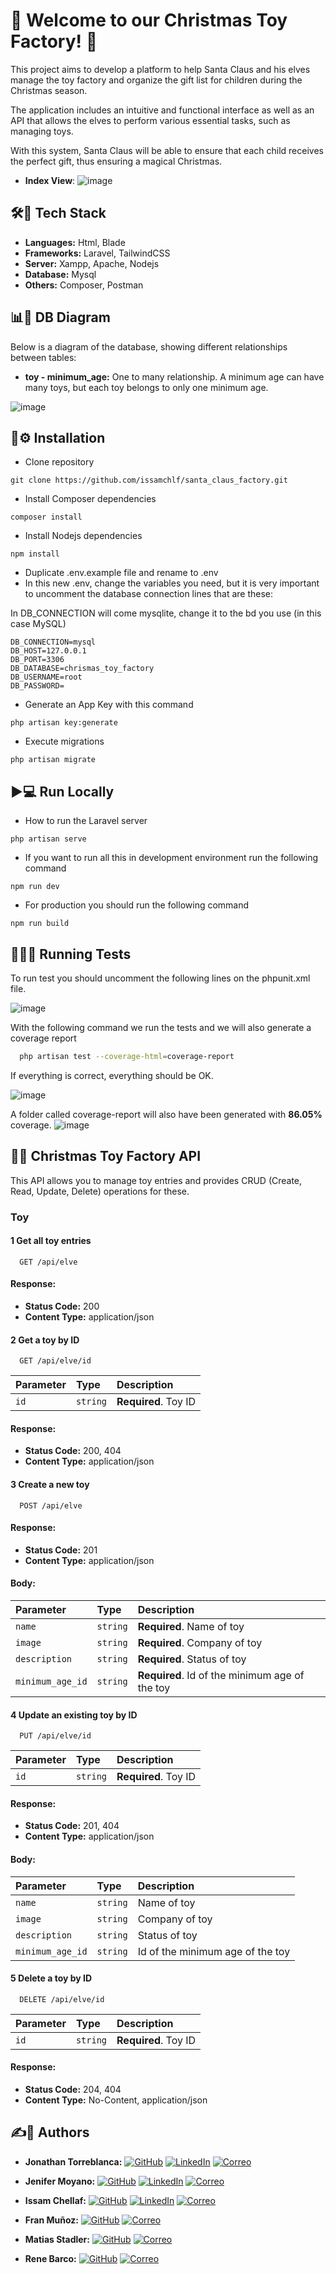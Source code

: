 # 🎅 Welcome to our Christmas Toy Factory! 🎄

This project aims to develop a platform to help Santa Claus and his elves manage the toy factory and organize the gift list for children during the Christmas season.

The application includes an intuitive and functional interface as well as an API that allows the elves to perform various essential tasks, such as managing toys.

With this system, Santa Claus will be able to ensure that each child receives the perfect gift, thus ensuring a magical Christmas.
- **Index View**:
![image](https://github.com/user-attachments/assets/452a0d8f-9418-49a8-9c72-1269b1f80a59)



## 🛠️🚀 Tech Stack
- **Languages:** Html, Blade
- **Frameworks:** Laravel, TailwindCSS
- **Server:** Xampp, Apache, Nodejs
- **Database:** Mysql
- **Others:** Composer, Postman

## 📊📁 DB Diagram
Below is a diagram of the database, showing different relationships between tables:

- **toy - minimum_age:** One to many relationship. A minimum age can have many toys, but each toy belongs to only one minimum age.


![image](https://github.com/user-attachments/assets/8efe1800-92bb-4b35-965e-fb417d2e14c0)


## 🔧⚙️ Installation
- Clone repository
```
git clone https://github.com/issamchlf/santa_claus_factory.git
```

- Install Composer dependencies

```
composer install
```
- Install Nodejs dependencies

```
npm install
```
- Duplicate .env.example file and rename to .env
- In this new .env, change the variables you need, but it is very important to uncomment the database connection lines that are these:
 
In DB_CONNECTION will come mysqlite, change it to the bd you use (in this case MySQL)

```
DB_CONNECTION=mysql
DB_HOST=127.0.0.1
DB_PORT=3306
DB_DATABASE=chrismas_toy_factory
DB_USERNAME=root
DB_PASSWORD=
```
 - Generate an App Key with this command
```
php artisan key:generate
```

- Execute migrations
```
php artisan migrate
```

## ▶️💻 Run Locally
- How to run the Laravel server
```
php artisan serve
```

- If you want to run all this in development environment run the following command
```
npm run dev
```

- For production you should run the following command
```
npm run build
```

## 🏃‍♂️🧪 Running Tests

To run test you should uncomment the following lines on the phpunit.xml file.

![image](https://res.cloudinary.com/dierpqujk/image/upload/v1733829455/imagen_2024-12-10_121742908_b3mfqm.png)


With the following command we run the tests and we will also generate a coverage report

```bash
  php artisan test --coverage-html=coverage-report
```

If everything is correct, everything should be OK.

![image](https://github.com/user-attachments/assets/11cf1200-71ff-4dab-a449-fbdc15188eb2)


A folder called coverage-report will also have been generated with **86.05%** coverage.
![image](https://github.com/user-attachments/assets/7d066461-0c33-4e5d-bbc1-1c26a120de2e)

## 📡🌐 Christmas Toy Factory API

This API allows you to manage toy entries and provides CRUD (Create, Read, Update, Delete) operations for these.

### Toy

#### 1 Get all toy entries

```http
  GET /api/elve
```

#### Response:
- **Status Code:** 200
- **Content Type:** application/json

#### 2 Get a toy by ID

```http
  GET /api/elve/id
```

| Parameter | Type     | Description                |
| :-------- | :------- | :------------------------- |
| `id`      | `string` | **Required**. Toy ID     |

#### Response:
- **Status Code:** 200, 404
- **Content Type:** application/json

#### 3 Create a new toy

```http
  POST /api/elve
```

#### Response:
- **Status Code:** 201
- **Content Type:** application/json

#### Body:

| Parameter | Type     | Description                    |
| :-------- | :------- | :-------------------------     |
| `name`    | `string` | **Required**. Name of toy    |
| `image` | `string` | **Required**. Company of toy |
| `description` | `string` | **Required**. Status of toy  |
| `minimum_age_id` | `string` | **Required**. Id of the minimum age of the toy  |

#### 4 Update an existing toy by ID

```http
  PUT /api/elve/id
```

| Parameter | Type     | Description                |
| :-------- | :------- | :------------------------- |
| `id`      | `string` | **Required**. Toy ID     |

#### Response:
- **Status Code:** 201, 404
- **Content Type:** application/json

#### Body:

| Parameter | Type     | Description                |
| :-------- | :------- | :------------------------- |
| `name`    | `string` | Name of toy    |
| `image` | `string` | Company of toy |
| `description` | `string` | Status of toy  |
| `minimum_age_id` | `string` | Id of the minimum age of the toy  |

#### 5 Delete a toy by ID

```http
  DELETE /api/elve/id
```

| Parameter | Type     | Description                |
| :-------- | :------- | :------------------------- |
| `id`      | `string` | **Required**. Toy ID     |

#### Response:
- **Status Code:** 204, 404
- **Content Type:** No-Content, application/json


## ✍️🙍 Authors

- **Jonathan Torreblanca:** [![GitHub](https://img.shields.io/badge/GitHub-Perfil-black?style=flat-square&logo=github)](https://github.com/Leonkeneddy86)
[![LinkedIn](https://img.shields.io/badge/LinkedIn-Perfil-blue?style=flat-square&logo=linkedin)](https://www.linkedin.com/in/jonathantorreblanca)
[![Correo](https://img.shields.io/badge/Email-Contacto-red?style=flat-square&logo=gmail)](mailto:jonathan19.jtv@gmail.com)

- **Jenifer Moyano:** [![GitHub](https://img.shields.io/badge/GitHub-Perfil-black?style=flat-square&logo=github)](https://github.com/soyJenifer)
[![LinkedIn](https://img.shields.io/badge/LinkedIn-Perfil-blue?style=flat-square&logo=linkedin)](https://www.linkedin.com/in/jenifer-moyano-sanrom%C3%A1-143788333)
[![Correo](https://img.shields.io/badge/Email-Contacto-red?style=flat-square&logo=gmail)](mailto:jenifermoyanosanroma@gmail.com)

- **Issam Chellaf:** [![GitHub](https://img.shields.io/badge/GitHub-Perfil-black?style=flat-square&logo=github)](https://github.com/issamchlf)
[![LinkedIn](https://img.shields.io/badge/LinkedIn-Perfil-blue?style=flat-square&logo=linkedin)](https://www.linkedin.com/in/issam-chellaf-1099352bb)
[![Correo](https://img.shields.io/badge/Email-Contacto-red?style=flat-square&logo=gmail)](mailto:issamchellaf734@gmail.com)

- **Fran Muñoz:** [![GitHub](https://img.shields.io/badge/GitHub-Perfil-black?style=flat-square&logo=github)](https://github.com/Crudo7)
[![Correo](https://img.shields.io/badge/Email-Contacto-red?style=flat-square&logo=gmail)](mailto:franciscomgz11@gmail.com)

- **Matias Stadler:** [![GitHub](https://img.shields.io/badge/GitHub-Perfil-black?style=flat-square&logo=github)](https://github.com/Matias-Stadler)
[![Correo](https://img.shields.io/badge/Email-Contacto-red?style=flat-square&logo=gmail)](mailto:koutarcj@gmail.com)

- **Rene Barco:** [![GitHub](https://img.shields.io/badge/GitHub-Perfil-black?style=flat-square&logo=github)](https://github.com/mrene42)
[![Correo](https://img.shields.io/badge/Email-Contacto-red?style=flat-square&logo=gmail)](mailto:mariarenebarco.969@gmail.com)
